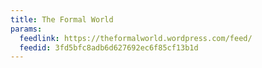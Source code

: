 ```yaml
---
title: The Formal World
params:
  feedlink: https://theformalworld.wordpress.com/feed/
  feedid: 3fd5bfc8adb6d627692ec6f85cf13b1d
---
```

